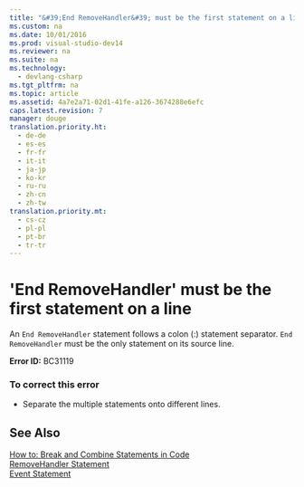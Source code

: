 ```yaml
---
title: "&#39;End RemoveHandler&#39; must be the first statement on a line"
ms.custom: na
ms.date: 10/01/2016
ms.prod: visual-studio-dev14
ms.reviewer: na
ms.suite: na
ms.technology: 
  - devlang-csharp
ms.tgt_pltfrm: na
ms.topic: article
ms.assetid: 4a7e2a71-02d1-41fe-a126-3674288e6efc
caps.latest.revision: 7
manager: douge
translation.priority.ht: 
  - de-de
  - es-es
  - fr-fr
  - it-it
  - ja-jp
  - ko-kr
  - ru-ru
  - zh-cn
  - zh-tw
translation.priority.mt: 
  - cs-cz
  - pl-pl
  - pt-br
  - tr-tr
---
```

# &#39;End RemoveHandler&#39; must be the first statement on a line
An `End RemoveHandler` statement follows a colon (:) statement separator. `End RemoveHandler` must be the only statement on its source line.  
  
 **Error ID:** BC31119  
  
### To correct this error  
  
-   Separate the multiple statements onto different lines.  
  
## See Also  
 [How to: Break and Combine Statements in Code](../Topic/How%20to:%20Break%20and%20Combine%20Statements%20in%20Code%20\(Visual%20Basic\).md)   
 [RemoveHandler Statement](../Topic/RemoveHandler%20Statement.md)   
 [Event Statement](../Topic/Event%20Statement.md)